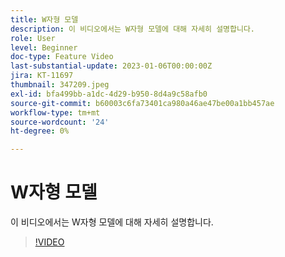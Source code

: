 ```yaml
---
title: W자형 모델
description: 이 비디오에서는 W자형 모델에 대해 자세히 설명합니다.
role: User
level: Beginner
doc-type: Feature Video
last-substantial-update: 2023-01-06T00:00:00Z
jira: KT-11697
thumbnail: 347209.jpeg
exl-id: bfa499bb-a1dc-4d29-b950-8d4a9c58afb0
source-git-commit: b60003c6fa73401ca980a46ae47be00a1bb457ae
workflow-type: tm+mt
source-wordcount: '24'
ht-degree: 0%

---
```


# W자형 모델

이 비디오에서는 W자형 모델에 대해 자세히 설명합니다.

>[!VIDEO](https://video.tv.adobe.com/v/347209/?quality=12&learn=on)
